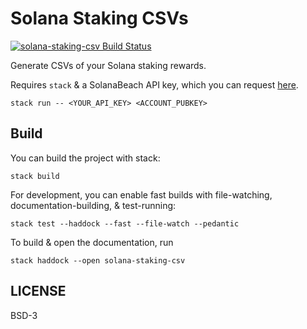 # Solana Staking CSVs

[![solana-staking-csv Build Status](https://github.com/prikhi/solana-staking-csvs/actions/workflows/main.yml/badge.svg)](https://github.com/prikhi/solana-staking-csvs/actions/workflows/main.yml)


Generate CSVs of your Solana staking rewards.

Requires `stack` & a SolanaBeach API key, which you can request
[here](https://github.com/solana-beach/api).

```code
stack run -- <YOUR_API_KEY> <ACCOUNT_PUBKEY>
```


## Build

You can build the project with stack:

```code
stack build
```

For development, you can enable fast builds with file-watching,
documentation-building, & test-running:

```code
stack test --haddock --fast --file-watch --pedantic
```

To build & open the documentation, run

```code
stack haddock --open solana-staking-csv
```


## LICENSE

BSD-3
